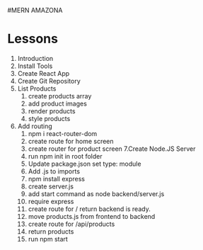 #MERN AMAZONA

# Lessons

1. Introduction
2. Install Tools
3. Create React App
4. Create Git Repository
5. List Products
   1. create products array
   2. add product images
   3. render products
   4. style products
6. Add routing
   1. npm i react-router-dom
   2. create route for home screen
   3. create router for product screen
      7.Create Node.JS Server
   4. run npm init in root folder
   5. Update package.json set type: module
   6. Add .js to imports
   7. npm install express
   8. create server.js
   9. add start command as node backend/server.js
   10. require express
   11. create route for / return backend is ready.
   12. move products.js from frontend to backend
   13. create route for /api/products
   14. return products
   15. run npm start
